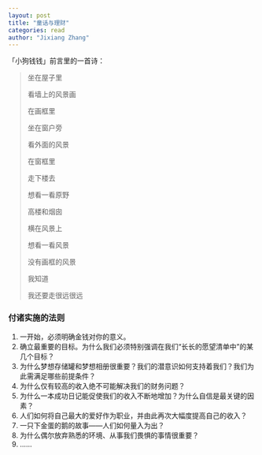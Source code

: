 ```yaml
---
layout: post
title: "童话与理财"
categories: read
author: "Jixiang Zhang"
---
```


「小狗钱钱」前言里的一首诗：

> 坐在屋子里
>
> 看墙上的风景画
>
> 在画框里
>
>
>
> 坐在窗户旁
>
> 看外面的风景
>
> 在窗框里
>
>
>
> 走下楼去
>
> 想看一看原野
>
> 高楼和烟囱
>
> 横在风景上
>
>
>
> 想看一看风景
>
> 没有画框的风景
>
> 我知道
>
> 我还要走很远很远

### 付诸实施的法则

1. 一开始，必须明确金钱对你的意义。
2. 确立最重要的目标。为什么我们必须特别强调在我们“长长的愿望清单中”的某几个目标？
3. 为什么梦想存储罐和梦想相册很重要？我们的潜意识如何支持着我们？我们为此需满足哪些前提条件？
4. 为什么仅有较高的收入绝不可能解决我们的财务问题？
5. 为什么一本成功日记能促使我们的收入不断地增加？为什么自信是最关键的因素？
6. 人们如何将自己最大的爱好作为职业，并由此再次大幅度提高自己的收入？
7. 一只下金蛋的鹅的故事——人们如何量入为出？
8. 为什么偶尔放弃熟悉的环境、从事我们畏惧的事情很重要？
9. ……
